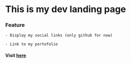 # This is my dev landing page

### Feature
    - Display my social links (only github for now)

    - Link to my portofolio

#### Visit [here](https://brieucdegoussencourt.github.io)